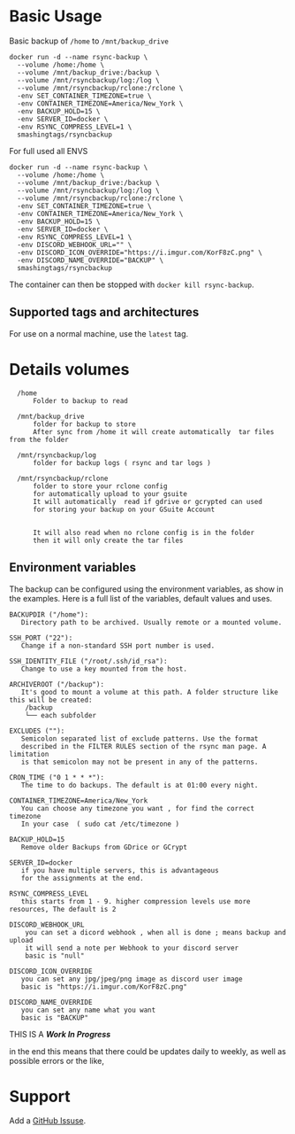 # Basic Usage

Basic backup of `/home` to `/mnt/backup_drive`

    docker run -d --name rsync-backup \
      --volume /home:/home \
      --volume /mnt/backup_drive:/backup \
      --volume /mnt/rsyncbackup/log:/log \
      --volume /mnt/rsyncbackup/rclone:/rclone \
      -env SET_CONTAINER_TIMEZONE=true \
      -env CONTAINER_TIMEZONE=America/New_York \
      -env BACKUP_HOLD=15 \
      -env SERVER_ID=docker \
      -env RSYNC_COMPRESS_LEVEL=1 \
      smashingtags/rsyncbackup


For full used all ENVS 

    docker run -d --name rsync-backup \
      --volume /home:/home \
      --volume /mnt/backup_drive:/backup \
      --volume /mnt/rsyncbackup/log:/log \
      --volume /mnt/rsyncbackup/rclone:/rclone \
      -env SET_CONTAINER_TIMEZONE=true \
      -env CONTAINER_TIMEZONE=America/New_York \
      -env BACKUP_HOLD=15 \
      -env SERVER_ID=docker \
      -env RSYNC_COMPRESS_LEVEL=1 \
      -env DISCORD_WEBHOOK_URL="" \
      -env DISCORD_ICON_OVERRIDE="https://i.imgur.com/KorF8zC.png" \
      -env DISCORD_NAME_OVERRIDE="BACKUP" \
      smashingtags/rsyncbackup


The container can then be stopped with `docker kill rsync-backup`.

## Supported tags and architectures

For use on a normal machine, use the `latest` tag.

# Details volumes 

      /home
          Folder to backup to read 

      /mnt/backup_drive
          folder for backup to store 
          After sync from /home it will create automatically  tar files from the folder 

      /mnt/rsyncbackup/log
          folder for backup logs ( rsync and tar logs )

      /mnt/rsyncbackup/rclone
          folder to store your rclone config 
          for automatically upload to your gsuite 
          It will automatically  read if gdrive or gcrypted can used 
          for storing your backup on your GSuite Account 


          It will also read when no rclone config is in the folder
          then it will only create the tar files
 

## Environment variables

The backup can be configured using the environment variables, as show in the
examples. Here is a full list of the variables, default values and uses.


    BACKUPDIR ("/home"): 
       Directory path to be archived. Usually remote or a mounted volume.

    SSH_PORT ("22"): 
       Change if a non-standard SSH port number is used.

    SSH_IDENTITY_FILE ("/root/.ssh/id_rsa"): 
       Change to use a key mounted from the host.
 
    ARCHIVEROOT ("/backup"): 
       It's good to mount a volume at this path. A folder structure like this will be created:
        /backup
        └── each subfolder 

    EXCLUDES (""): 
       Semicolon separated list of exclude patterns. Use the format
       described in the FILTER RULES section of the rsync man page. A limitation
       is that semicolon may not be present in any of the patterns.

    CRON_TIME ("0 1 * * *"): 
       The time to do backups. The default is at 01:00 every night.

    CONTAINER_TIMEZONE=America/New_York
       You can choose any timezone you want , for find the correct timezone 
       In your case  ( sudo cat /etc/timezone )

    BACKUP_HOLD=15
       Remove older Backups from GDrice or GCrypt 

    SERVER_ID=docker
       if you have multiple servers, this is advantageous 
       for the assignments at the end.

    RSYNC_COMPRESS_LEVEL
       this starts from 1 - 9. higher compression levels use more resources, The default is 2
	 
    DISCORD_WEBHOOK_URL
        you can set a dicord webhook , when all is done ; means backup and upload 
		it will send a note per Webhook to your discord server
		basic is "null"

    DISCORD_ICON_OVERRIDE
       you can set any jpg/jpeg/png image as discord user image
	   basic is "https://i.imgur.com/KorF8zC.png"

    DISCORD_NAME_OVERRIDE
       you can set any name what you want
	   basic is "BACKUP"


THIS IS A ***Work In Progress*** 

in the end this means that there could be updates daily to weekly, as well as possible errors or the like,


# Support

Add a [GitHub Issuse](https://github.com/doob187/docker-rsync-backup/issues).
